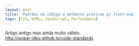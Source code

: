 ```yaml
---
layout: post
title: 'Padrões de código e melhores práticas p/ front-end'
tags: [CSS, HTML, JavaScript, Performance]
---
```


Artigo antigo mas ainda muito válido.<br>
<http://isobar-idev.github.io/code-standards>
